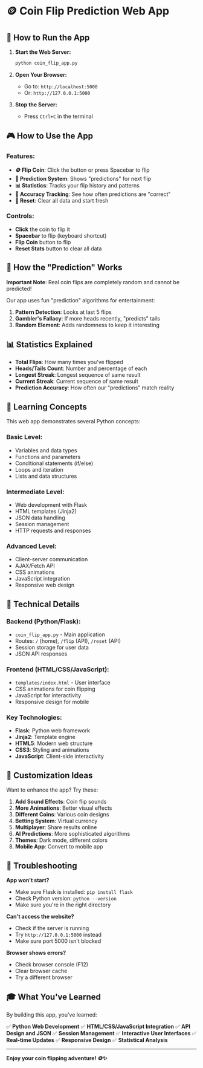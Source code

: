 # 🪙 Coin Flip Prediction Web App

## 🚀 How to Run the App

1. **Start the Web Server:**
   ```bash
   python coin_flip_app.py
   ```

2. **Open Your Browser:**
   - Go to: `http://localhost:5000`
   - Or: `http://127.0.0.1:5000`

3. **Stop the Server:**
   - Press `Ctrl+C` in the terminal

## 🎮 How to Use the App

### Features:
- **🪙 Flip Coin**: Click the button or press Spacebar to flip
- **🔮 Prediction System**: Shows "predictions" for next flip
- **📊 Statistics**: Tracks your flip history and patterns
- **🎯 Accuracy Tracking**: See how often predictions are "correct"
- **🔄 Reset**: Clear all data and start fresh

### Controls:
- **Click** the coin to flip it
- **Spacebar** to flip (keyboard shortcut)
- **Flip Coin** button to flip
- **Reset Stats** button to clear all data

## 🧠 How the "Prediction" Works

**Important Note**: Real coin flips are completely random and cannot be predicted!

Our app uses fun "prediction" algorithms for entertainment:

1. **Pattern Detection**: Looks at last 5 flips
2. **Gambler's Fallacy**: If more heads recently, "predicts" tails
3. **Random Element**: Adds randomness to keep it interesting

## 📊 Statistics Explained

- **Total Flips**: How many times you've flipped
- **Heads/Tails Count**: Number and percentage of each
- **Longest Streak**: Longest sequence of same result
- **Current Streak**: Current sequence of same result
- **Prediction Accuracy**: How often our "predictions" match reality

## 🎯 Learning Concepts

This web app demonstrates several Python concepts:

### **Basic Level:**
- Variables and data types
- Functions and parameters
- Conditional statements (if/else)
- Loops and iteration
- Lists and data structures

### **Intermediate Level:**
- Web development with Flask
- HTML templates (Jinja2)
- JSON data handling
- Session management
- HTTP requests and responses

### **Advanced Level:**
- Client-server communication
- AJAX/Fetch API
- CSS animations
- JavaScript integration
- Responsive web design

## 🔧 Technical Details

### **Backend (Python/Flask):**
- `coin_flip_app.py` - Main application
- Routes: `/` (home), `/flip` (API), `/reset` (API)
- Session storage for user data
- JSON API responses

### **Frontend (HTML/CSS/JavaScript):**
- `templates/index.html` - User interface
- CSS animations for coin flipping
- JavaScript for interactivity
- Responsive design for mobile

### **Key Technologies:**
- **Flask**: Python web framework
- **Jinja2**: Template engine
- **HTML5**: Modern web structure
- **CSS3**: Styling and animations
- **JavaScript**: Client-side interactivity

## 🎨 Customization Ideas

Want to enhance the app? Try these:

1. **Add Sound Effects**: Coin flip sounds
2. **More Animations**: Better visual effects
3. **Different Coins**: Various coin designs
4. **Betting System**: Virtual currency
5. **Multiplayer**: Share results online
6. **AI Predictions**: More sophisticated algorithms
7. **Themes**: Dark mode, different colors
8. **Mobile App**: Convert to mobile app

## 🐛 Troubleshooting

**App won't start?**
- Make sure Flask is installed: `pip install flask`
- Check Python version: `python --version`
- Make sure you're in the right directory

**Can't access the website?**
- Check if the server is running
- Try `http://127.0.0.1:5000` instead
- Make sure port 5000 isn't blocked

**Browser shows errors?**
- Check browser console (F12)
- Clear browser cache
- Try a different browser

## 🎓 What You've Learned

By building this app, you've learned:

✅ **Python Web Development**
✅ **HTML/CSS/JavaScript Integration**
✅ **API Design and JSON**
✅ **Session Management**
✅ **Interactive User Interfaces**
✅ **Real-time Updates**
✅ **Responsive Design**
✅ **Statistical Analysis**

---

**Enjoy your coin flipping adventure! 🪙✨** 